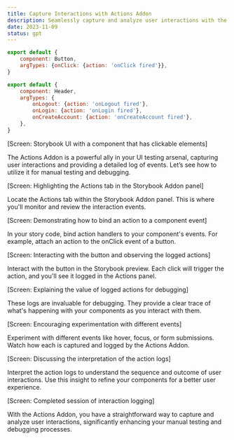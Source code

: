```yaml
---
title: Capture Interactions with Actions Addon
description: Seamlessly capture and analyze user interactions with the Actions Addon. Learn to log events — like click, hover, focus, and more — to elevate manual testing and debugging.
date: 2023-11-09
status: gpt
---
```


```js
export default {
	component: Button,
	argTypes: {onClick: {action: 'onClick fired'}},
}
```

```js
export default {
	component: Header,
	argTypes: {
		onLogout: {action: 'onLogout fired'},
		onLogin: {action: 'onLogin fired'},
		onCreateAccount: {action: 'onCreateAccount fired'},
	},
}
```

[Screen: Storybook UI with a component that has clickable elements]

The Actions Addon is a powerful ally in your UI testing arsenal, capturing user interactions and providing a detailed log of events. Let’s see how to utilize it for manual testing and debugging.

[Screen: Highlighting the Actions tab in the Storybook Addon panel]

Locate the Actions tab within the Storybook Addon panel. This is where you'll monitor and review the interaction events.

[Screen: Demonstrating how to bind an action to a component event]

In your story code, bind action handlers to your component's events. For example, attach an action to the onClick event of a button.

[Screen: Interacting with the button and observing the logged actions]

Interact with the button in the Storybook preview. Each click will trigger the action, and you'll see it logged in the Actions panel.

[Screen: Explaining the value of logged actions for debugging]

These logs are invaluable for debugging. They provide a clear trace of what's happening with your components as you interact with them.

[Screen: Encouraging experimentation with different events]

Experiment with different events like hover, focus, or form submissions. Watch how each is captured and logged by the Actions Addon.

[Screen: Discussing the interpretation of the action logs]

Interpret the action logs to understand the sequence and outcome of user interactions. Use this insight to refine your components for a better user experience.

[Screen: Completed session of interaction logging]

With the Actions Addon, you have a straightforward way to capture and analyze user interactions, significantly enhancing your manual testing and debugging processes.
